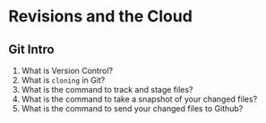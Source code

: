 # Revisions and the Cloud

## Git Intro



1. What is Version Control?
2. What is `cloning` in Git?
3. What is the command to track and stage files?
4. What is the command to take a snapshot of your changed files?
5. What is the command to send your changed files to Github?
